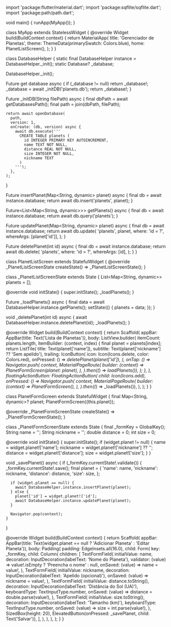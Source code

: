 import 'package:flutter/material.dart';
import 'package:sqflite/sqflite.dart';
import 'package:path/path.dart';

void main() {
  runApp(MyApp());
}

class MyApp extends StatelessWidget {
  @override
  Widget build(BuildContext context) {
    return MaterialApp(
      title: 'Gerenciador de Planetas',
      theme: ThemeData(primarySwatch: Colors.blue),
      home: PlanetListScreen(),
    );
  }
}

class DatabaseHelper {
  static final DatabaseHelper instance = DatabaseHelper._init();
  static Database? _database;

  DatabaseHelper._init();

  Future<Database> get database async {
    if (_database != null) return _database!;
    _database = await _initDB('planets.db');
    return _database!;
  }

  Future<Database> _initDB(String filePath) async {
    final dbPath = await getDatabasesPath();
    final path = join(dbPath, filePath);

    return await openDatabase(
      path,
      version: 1,
      onCreate: (db, version) async {
        await db.execute('''
          CREATE TABLE planets (
            id INTEGER PRIMARY KEY AUTOINCREMENT,
            name TEXT NOT NULL,
            distance REAL NOT NULL,
            size INTEGER NOT NULL,
            nickname TEXT
          )
        ''');
      },
    );
  }

  Future<int> insertPlanet(Map<String, dynamic> planet) async {
    final db = await instance.database;
    return await db.insert('planets', planet);
  }

  Future<List<Map<String, dynamic>>> getPlanets() async {
    final db = await instance.database;
    return await db.query('planets');
  }

  Future<int> updatePlanet(Map<String, dynamic> planet) async {
    final db = await instance.database;
    return await db.update(
      'planets',
      planet,
      where: 'id = ?',
      whereArgs: [planet['id']],
    );
  }

  Future<int> deletePlanet(int id) async {
    final db = await instance.database;
    return await db.delete(
      'planets',
      where: 'id = ?',
      whereArgs: [id],
    );
  }
}

class PlanetListScreen extends StatefulWidget {
  @override
  _PlanetListScreenState createState() => _PlanetListScreenState();
}

class _PlanetListScreenState extends State<PlanetListScreen> {
  List<Map<String, dynamic>> planets = [];

  @override
  void initState() {
    super.initState();
    _loadPlanets();
  }

  Future<void> _loadPlanets() async {
    final data = await DatabaseHelper.instance.getPlanets();
    setState(() {
      planets = data;
    });
  }

  void _deletePlanet(int id) async {
    await DatabaseHelper.instance.deletePlanet(id);
    _loadPlanets();
  }

  @override
  Widget build(BuildContext context) {
    return Scaffold(
      appBar: AppBar(title: Text('Lista de Planetas')),
      body: ListView.builder(
        itemCount: planets.length,
        itemBuilder: (context, index) {
          final planet = planets[index];
          return ListTile(
            title: Text(planet['name']),
            subtitle: Text(planet['nickname'] ?? 'Sem apelido'),
            trailing: IconButton(
              icon: Icon(Icons.delete, color: Colors.red),
              onPressed: () => _deletePlanet(planet['id']),
            ),
            onTap: () => Navigator.push(
              context,
              MaterialPageRoute(
                builder: (context) => PlanetFormScreen(planet: planet),
              ),
            ).then((_) => _loadPlanets()),
          );
        },
      ),
      floatingActionButton: FloatingActionButton(
        child: Icon(Icons.add),
        onPressed: () => Navigator.push(
          context,
          MaterialPageRoute(
            builder: (context) => PlanetFormScreen(),
          ),
        ).then((_) => _loadPlanets()),
      ),
    );
  }
}

class PlanetFormScreen extends StatefulWidget {
  final Map<String, dynamic>? planet;
  PlanetFormScreen({this.planet});

  @override
  _PlanetFormScreenState createState() => _PlanetFormScreenState();
}

class _PlanetFormScreenState extends State<PlanetFormScreen> {
  final _formKey = GlobalKey<FormState>();
  String name = '';
  String nickname = '';
  double distance = 0;
  int size = 0;

  @override
  void initState() {
    super.initState();
    if (widget.planet != null) {
      name = widget.planet!['name'];
      nickname = widget.planet!['nickname'] ?? '';
      distance = widget.planet!['distance'];
      size = widget.planet!['size'];
    }
  }

  void _savePlanet() async {
    if (_formKey.currentState!.validate()) {
      _formKey.currentState!.save();
      final planet = {
        'name': name,
        'nickname': nickname,
        'distance': distance,
        'size': size,
      };

      if (widget.planet == null) {
        await DatabaseHelper.instance.insertPlanet(planet);
      } else {
        planet['id'] = widget.planet!['id'];
        await DatabaseHelper.instance.updatePlanet(planet);
      }

      Navigator.pop(context);
    }
  }

  @override
  Widget build(BuildContext context) {
    return Scaffold(
      appBar: AppBar(title: Text(widget.planet == null ? 'Adicionar Planeta' : 'Editar Planeta')),
      body: Padding(
        padding: EdgeInsets.all(16.0),
        child: Form(
          key: _formKey,
          child: Column(
            children: [
              TextFormField(
                initialValue: name,
                decoration: InputDecoration(labelText: 'Nome do Planeta'),
                validator: (value) => value!.isEmpty ? 'Preencha o nome' : null,
                onSaved: (value) => name = value!,
              ),
              TextFormField(
                initialValue: nickname,
                decoration: InputDecoration(labelText: 'Apelido (opcional)'),
                onSaved: (value) => nickname = value!,
              ),
              TextFormField(
                initialValue: distance.toString(),
                decoration: InputDecoration(labelText: 'Distância do Sol (UA)'),
                keyboardType: TextInputType.number,
                onSaved: (value) => distance = double.parse(value!),
              ),
              TextFormField(
                initialValue: size.toString(),
                decoration: InputDecoration(labelText: 'Tamanho (km)'),
                keyboardType: TextInputType.number,
                onSaved: (value) => size = int.parse(value!),
              ),
              SizedBox(height: 20),
              ElevatedButton(onPressed: _savePlanet, child: Text('Salvar')),
            ],
          ),
        ),
      ),
    );
  }
}
